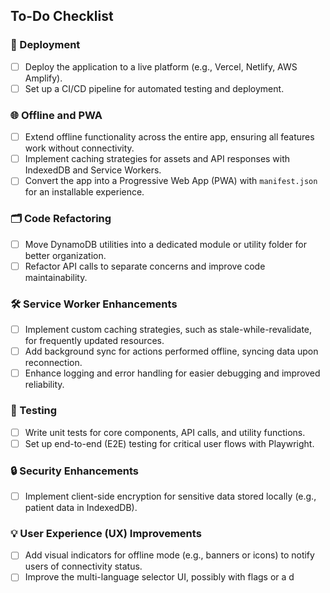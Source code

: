 ## To-Do Checklist

### 🔧 Deployment
- [ ] Deploy the application to a live platform (e.g., Vercel, Netlify, AWS Amplify).
- [ ] Set up a CI/CD pipeline for automated testing and deployment.

### 🌐 Offline and PWA
- [ ] Extend offline functionality across the entire app, ensuring all features work without connectivity.
- [ ] Implement caching strategies for assets and API responses with IndexedDB and Service Workers.
- [ ] Convert the app into a Progressive Web App (PWA) with `manifest.json` for an installable experience.

### 🗂️ Code Refactoring
- [ ] Move DynamoDB utilities into a dedicated module or utility folder for better organization.
- [ ] Refactor API calls to separate concerns and improve code maintainability.

### 🛠️ Service Worker Enhancements
- [ ] Implement custom caching strategies, such as stale-while-revalidate, for frequently updated resources.
- [ ] Add background sync for actions performed offline, syncing data upon reconnection.
- [ ] Enhance logging and error handling for easier debugging and improved reliability.

### 🧪 Testing
- [ ] Write unit tests for core components, API calls, and utility functions.
- [ ] Set up end-to-end (E2E) testing for critical user flows with Playwright.

### 🔒 Security Enhancements
- [ ] Implement client-side encryption for sensitive data stored locally (e.g., patient data in IndexedDB).

### 💡 User Experience (UX) Improvements
- [ ] Add visual indicators for offline mode (e.g., banners or icons) to notify users of connectivity status.
- [ ] Improve the multi-language selector UI, possibly with flags or a d
